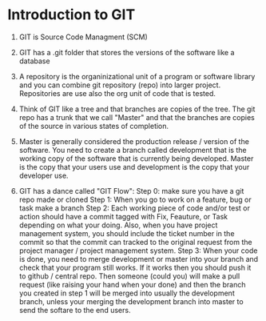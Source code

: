 # Introduction to GIT

1.  GIT is Source Code Managment (SCM)
2.  GIT has a .git folder that stores the versions of the software like a database
3.  A repository is the organinizational unit of a program or software library and you can combine git repository (repo) into larger project.  Repositories are use also the org unit of code that is tested.

4.  Think of GIT like a tree and that branches are copies of the tree.  The git repo has a trunk that we call "Master" and that the branches are copies of the source in various states of completion.  

5. Master is generally considered the production release / version of the software.  You need to create a branch called development that is the working copy of the software that is currently being developed.  Master is the copy that your users use and development is the copy that your developer use.

6.  GIT has a dance called "GIT Flow": 
	Step 0: make sure you have a git repo made or cloned
        Step 1: When you go to work on a feature, bug or task make a branch
        Step 2: Each working piece of code and/or test or action should have a commit tagged with Fix, Feauture, or Task depending on what your doing.  Also, when you have project management system, you should include the ticket number in the commit so that the commit can tracked to the original request from the project manager / project management system.
	Step 3: When your code is done, you need to merge development or master into your branch and check that your program still works.  If it works then you should push it to github / central repo.  Then someone (could you) will make a pull request (like raising your hand when your done) and then the branch you created in step 1 will be merged into usually the development branch, unless your merging the development branch into master to send the softare to the end users.

